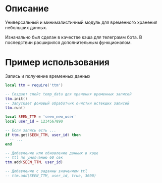 # Описание

Универсальный и минималистичный модуль для временного хранения небольших данных.

Изначально был сделан в качестве кэша для телеграмм бота. В последствии расширился дополнительным функционалом.

# Пример использования

Запись и получение временных данных

```lua
local ttm = require('ttm')

-- Создает спейс temp_data для хранения временных записей
ttm.init()
-- Запускает фоновый обработчик очистки истекших записей
ttm.run()

local SEEN_TTM = 'seen_new_user'
local user_id = 1234567890

-- Если запись есть ...
if ttm.get(SEEN_TTM, user_id) then
  -- ...
end

-- Добавление или обновление данных в кэше
-- ttl по умолчанию 60 сек
ttm.add(SEEN_TTM, user_id)

-- Добавление с заданны значением ttl
-- ttm.add(SEEN_TTM, user_id, true, 3600)
```
